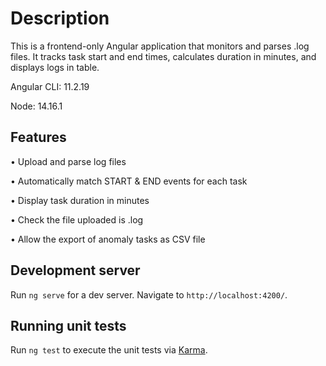 # Description
This is a frontend-only Angular application that monitors and parses .log files. It tracks task start and end times, calculates duration in minutes, and displays logs in table.

Angular CLI: 11.2.19

Node: 14.16.1


## Features

• Upload and parse log files

• Automatically match START & END events for each task

• Display task duration in minutes

• Check the file uploaded is .log

• Allow the export of anomaly tasks as CSV file

## Development server

Run `ng serve` for a dev server. Navigate to `http://localhost:4200/`.

## Running unit tests

Run `ng test` to execute the unit tests via [Karma](https://karma-runner.github.io).

